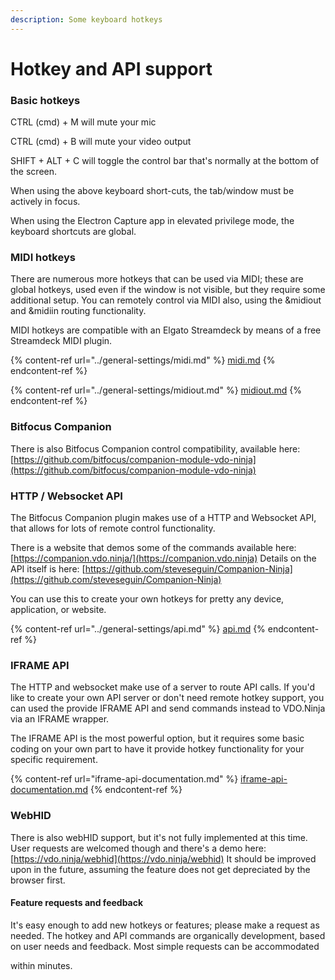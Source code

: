 ```yaml
---
description: Some keyboard hotkeys
---
```


# Hotkey and API support

### Basic hotkeys

CTRL (cmd) + M will mute your mic

CTRL (cmd) + B will mute your video output

SHIFT + ALT + C will toggle the control bar that's normally at the bottom of the screen.

When using the above keyboard short-cuts, the tab/window must be actively in focus. &#x20;

When using the Electron Capture app in elevated privilege mode, the keyboard shortcuts are global.

### MIDI hotkeys

There are numerous more hotkeys that can be used via MIDI; these are global hotkeys, used even if the window is not visible, but they require some additional setup. You can remotely control via MIDI also, using the \&midiout and \&midiin routing functionality.&#x20;

MIDI hotkeys are compatible with an Elgato Streamdeck by means of a free Streamdeck MIDI plugin.

{% content-ref url="../general-settings/midi.md" %}
[midi.md](../general-settings/midi.md)
{% endcontent-ref %}

{% content-ref url="../general-settings/midiout.md" %}
[midiout.md](../general-settings/midiout.md)
{% endcontent-ref %}

### Bitfocus Companion

There is also Bitfocus Companion control compatibility, available here: [https://github.com/bitfocus/companion-module-vdo-ninja](https://github.com/bitfocus/companion-module-vdo-ninja)

### HTTP / Websocket API

The Bitfocus Companion plugin makes use of a HTTP and Websocket API, that allows for lots of remote control functionality.

There is a website that demos some of the commands available here: [https://companion.vdo.ninja/](https://companion.vdo.ninja) Details on the API itself is here: [https://github.com/steveseguin/Companion-Ninja](https://github.com/steveseguin/Companion-Ninja)

You can use this to create your own hotkeys for pretty any device, application, or website.

{% content-ref url="../general-settings/api.md" %}
[api.md](../general-settings/api.md)
{% endcontent-ref %}

### IFRAME API

The HTTP and websocket make use of a server to route API calls. If you'd like to create your own API server or don't need remote hotkey support, you can used the provide IFRAME API and send commands instead to VDO.Ninja via an IFRAME wrapper.&#x20;

The IFRAME API is the most powerful option, but it requires some basic coding on your own part to have it provide hotkey functionality for your specific requirement.

{% content-ref url="iframe-api-documentation.md" %}
[iframe-api-documentation.md](iframe-api-documentation.md)
{% endcontent-ref %}



### WebHID

There is also webHID support, but it's not fully implemented at this time. User requests are welcomed though and there's a demo here: [https://vdo.ninja/webhid](https://vdo.ninja/webhid)  It should be improved upon in the future, assuming the feature does not get depreciated by the browser first.

#### Feature requests and feedback

It's easy enough to add new hotkeys or features; please make a request as needed. The hotkey and API commands are organically development, based on user needs and feedback. Most simple requests can be accommodated

&#x20;within minutes.
